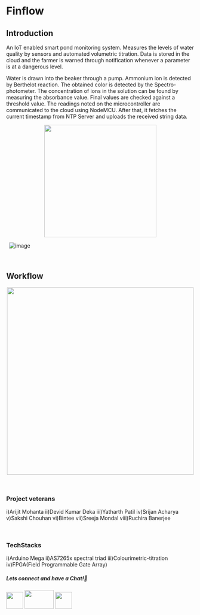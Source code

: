 # Finflow

## Introduction
An IoT enabled smart pond monitoring system. Measures the levels of water quality by sensors and automated volumetric titration. Data is stored in the cloud and the farmer is warned through notification whenever a parameter is at a dangerous level.

Water is drawn into the beaker through a pump. Ammonium ion is detected by Berthelot reaction. The obtained color is detected by the Spectro-photometer. The concentration of ions in the solution can be found by measuring the absorbance value. Final values are checked against a threshold value. The readings noted on the microcontroller are communicated to the cloud using NodeMCU. After that, it fetches the current timestamp from NTP Server and uploads the received string data.


<p align="center">
<img src="https://user-images.githubusercontent.com/26748554/233732203-85024b9e-5ba1-4d2a-8d76-da449bcdcc1f.png" width ="300" height="300">
</p>

&nbsp;
![image](https://github.com/elecclubiitg/Finflow/assets/26748554/1327d676-f4bd-479a-9cb7-62d89e2f11d0)
</p>

&nbsp;

## Workflow

<p align="center">
<img src="https://user-images.githubusercontent.com/26748554/233732033-ee6b7419-a413-427e-9e63-da63dce5fd94.png" width ="500" height="500">
</p>

&nbsp;

### Project veterans
i)Arijit Mohanta
ii)Devid Kumar Deka
iii)Yatharth Patil
iv)Srijan Acharya
v)Sakshi Chouhan
vi)Bintee
vii)Sreeja Mondal 
viii)Ruchira Banerjee 

&nbsp;

### TechStacks
i)Arduino Mega
ii)AS7265x spectral triad 
iii)Colourimetric-titration  
iv)FPGA(Field Programmable Gate Array)

##### Lets connect and have a Chat!💬
<a href="https://www.instagram.com/electronicsclubiitg/?hl=en" ><img src="https://upload.wikimedia.org/wikipedia/commons/a/a5/Instagram_icon.png" width="45" height="45"></a>
<a href="https://www.facebook.com/electronics.iitg/"><img src="https://1000logos.net/wp-content/uploads/2021/04/Facebook-logo.png" width="78" height="50"></a>
<a href="https://www.reddit.com/r/ElectronicsClubIITG/"><img src="https://www.pngkit.com/png/full/0-7757_reddit-logo-reddit-icon-png.png" width="45" height="45"></a>

